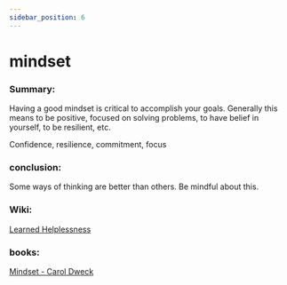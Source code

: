 ```yaml
---
sidebar_position: 6
---
```


# mindset

### Summary: 

Having a good mindset is critical to accomplish your goals.
Generally this means to be positive, focused on solving problems,
to have belief in yourself, to be resilient, etc.

Confidence, resilience, commitment, focus

### conclusion:

Some ways of thinking are better than others. Be mindful about this.


### Wiki:

[Learned Helplessness](https://en.wikipedia.org/wiki/Learned_helplessness)


### books:

[Mindset - Carol Dweck](https://www.goodreads.com/book/show/40745.Mindset)

